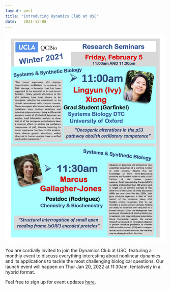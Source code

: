 ```yaml
---
layout: post
title: "Introducing Dynamics Club at USC"
date:   2021-12-08 
---
```


![UCLA_Talk](/images/UCLA_Talk.png)

You are cordially invited to join the Dynamics Club at USC, featuring a monthly event to discuss everything interesting about nonlinear dynamics and its applications to tackle the most challenging biological questions. Our launch event will happen on Thur Jan 20, 2022 at 11:30am, tentatively in a hybrid format.

Feel free to sign up for event updates [here](https://forms.gle/zvwmxyHC8XhYZZx77).